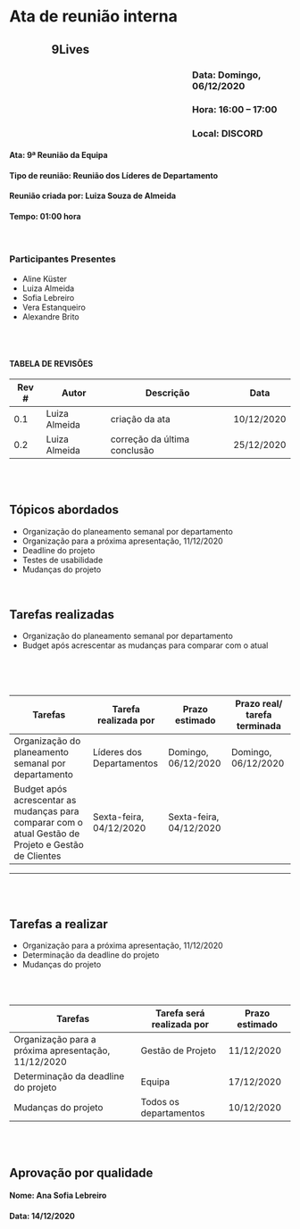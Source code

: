 ﻿# Ata de reunião interna

## <p style='padding-left:15%'> <b> 9Lives </b> <insert date_dime></p>

### <p style='padding-left:65%'> <b>Data:</b> Domingo, 06/12/2020 <insert date_dime></p>
### <p style='padding-left:65%'> <b>Hora:</b> 16:00 – 17:00  <insert date_dime></p>
### <p style='padding-left:65%'> <b>Local:</b> DISCORD<insert date_dime></p>

#### <b> Ata:</b> 9ª Reunião da Equipa
#### <b> Tipo de reunião:</b> Reunião dos Líderes de Departamento
#### <b> Reunião criada por:</b> Luiza Souza de Almeida
#### <b> Tempo:</b> 01:00 hora

</br>

### <b>Participantes Presentes</b>
* Aline Küster
* Luiza Almeida
* Sofia Lebreiro
* Vera Estanqueiro
* Alexandre Brito

<br/>
<br/>

#### TABELA DE REVISÕES
Rev # | Autor|  Descrição | Data
--- | --- | --- | ---
0.1 | Luiza Almeida | criação da ata | 10/12/2020
0.2 | Luiza Almeida | correção da última conclusão | 25/12/2020

<br/>
<br/>

## <b> Tópicos abordados </b>
* Organização do planeamento semanal por departamento
* Organização para a próxima apresentação, 11/12/2020
* Deadline do projeto
* Testes de usabilidade 
* Mudanças do projeto
<br/>

## Tarefas realizadas
* Organização do planeamento semanal por departamento
* Budget após acrescentar as mudanças para comparar com o atual 
<br/>
<br/>
<br/>

Tarefas | Tarefa realizada por |  Prazo estimado | Prazo real/ tarefa terminada
--- | --- | --- | ---
Organização do planeamento semanal por departamento | Líderes dos Departamentos | Domingo, 06/12/2020 | Domingo, 06/12/2020
Budget após acrescentar as mudanças para comparar com o atual  Gestão de Projeto e Gestão de Clientes | Sexta-feira, 04/12/2020 | Sexta-feira, 04/12/2020
 ---


<br/> 
<br/>

## Tarefas a realizar
* Organização para a próxima apresentação, 11/12/2020
* Determinação da deadline do projeto
* Mudanças do projeto
<br/>

<br/>

Tarefas | Tarefa será realizada por |  Prazo estimado
--- | --- | --- |  
Organização para a próxima apresentação, 11/12/2020 | Gestão de Projeto | 11/12/2020 |  
Determinação da deadline do projeto | Equipa | 17/12/2020 |
Mudanças do projeto | Todos os departamentos | 10/12/2020 |


</br>
</br>

## Aprovação por qualidade
#### <b> Nome: Ana Sofia Lebreiro </b> 
#### <b> Data: 14/12/2020 </b> 

